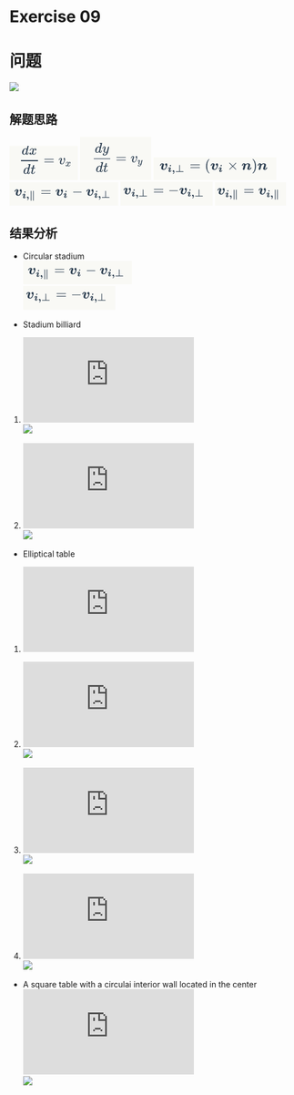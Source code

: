 # Exercise 09
# 问题
![](https://github.com/lopo70/Computational_Physics_N2015301020170/blob/master/Exercise%2009/%E6%8D%95%E8%8E%B7.PNG)
## 解题思路

![](https://github.com/po1sonace/computational_physics_N2015301510023/blob/master/1.png)
![](https://github.com/po1sonace/computational_physics_N2015301510023/blob/master/2.png)
![](https://github.com/po1sonace/computational_physics_N2015301510023/blob/master/3.png)
![](https://github.com/po1sonace/computational_physics_N2015301510023/blob/master/4.png)
![](https://github.com/po1sonace/computational_physics_N2015301510023/blob/master/5.png)
![](https://github.com/po1sonace/computational_physics_N2015301510023/blob/master/6.png)
## 结果分析
* Circular stadium<br>
![](https://github.com/po1sonace/computational_physics_N2015301510023/blob/master/4.png)<br>
![](https://github.com/po1sonace/computational_physics_N2015301510023/blob/master/5.png)

* Stadium billiard<br>

1. ![](http://latex.codecogs.com/gif.latex?x_0%3D0.2%2Cy_0%3D0%2Cv_0%3D1%2C%5Ctheta_0%3D%5Cpi/6%2C%5Calpha%20%3D0.001)<br>
![](https://github.com/lopo70/Computational_Physics_N2015301020170/blob/master/Exercise%2009/2.png)

2. ![](http://latex.codecogs.com/gif.latex?x_0%3D0.2%2Cy_0%3D0%2Cv_0%3D1%2C%5Ctheta_0%3D%5Cpi/6%2C%5Calpha%20%3D0.01)<br>
![](https://github.com/lopo70/Computational_Physics_N2015301020170/blob/master/Exercise%2009/3.png)



* Elliptical table<br>

1. ![](http://latex.codecogs.com/gif.latex?%5Cfrac%7Bx%5E2%7D%7B25%7D&plus;%5Cfrac%7By%5E2%7D%7B16%7D%3D1)<br>

 1. ![](http://latex.codecogs.com/gif.latex?x_0%3D0.2%2Cy_0%3D0%2Cv_0%3D1%2C%5Ctheta_0%3D%5Cpi/6)<br>
 ![](https://github.com/lopo70/Computational_Physics_N2015301020170/blob/master/Exercise%2009/5.png)
 
 2. ![](http://latex.codecogs.com/gif.latex?x_0%3D1.5%2Cy_0%3D0%2Cv_0%3D1%2C%5Ctheta_0%3D%5Cpi/6)<br>
 ![](https://github.com/lopo70/Computational_Physics_N2015301020170/blob/master/Exercise%2009/6.png)
 
 3. ![](http://latex.codecogs.com/gif.latex?x_0%3D3%2Cy_0%3D0%2Cv_0%3D1%2C%5Ctheta_0%3D%5Cpi/6)<br>
 ![](https://github.com/lopo70/Computational_Physics_N2015301020170/blob/master/Exercise%2009/7.png)

* A square table with a circulai interior wall located in the center<br>
![](http://latex.codecogs.com/gif.latex?x_0%3D0.7%2Cy_0%3D0%2Cv_0%3D1%2C%5Ctheta_0%3D%5Cpi/6)<br>
![](https://github.com/lopo70/Computational_Physics_N2015301020170/blob/master/Exercise%2009/15.png)

